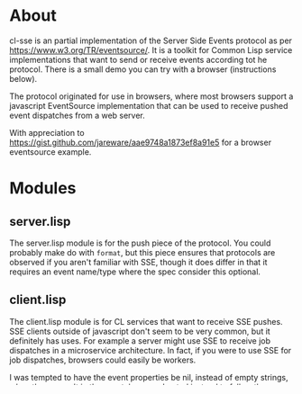 # About

cl-sse is an partial implementation of the Server Side Events protocol as per
https://www.w3.org/TR/eventsource/. It is a toolkit for Common Lisp service
implementations that want to send or receive events according tot he protocol.
There is a small demo you can try with a browser (instructions below).

The protocol originated for use in browsers, where most browsers support a
javascript EventSource implementation that can be used to receive pushed event
dispatches from a web server.

With appreciation to https://gist.github.com/jareware/aae9748a1873ef8a91e5
for a browser eventsource example.

# Modules

## server.lisp

The server.lisp module is for the push piece of the protocol.
You could probably make do with `format`, but this piece ensures that
protocols are observed if you aren't familiar with SSE, though it does differ
in that it requires an event name/type where the spec consider this optional.

## client.lisp

The client.lisp module is for CL services that want to receive SSE pushes. SSE
clients outside of javascript don't seem to be very common, but it definitely
has uses. For example a server might use SSE to receive job dispatches in a
microservice architecture.  In fact, if you were to use SSE for job
dispatches, browsers could easily be workers.

I was tempted to have the event properties be nil, instead of empty strings,
when they weren't in the event, however I opted instead to follow the spec a
bit more closely, for no particularly good reason. As there are no users of this
code it's something of a moot point, it was mostly for example purposes.

## demo.lisp

Shows SSE in action in a browser.
Use as follows:

1. (ql:quickload :sse-demo)
2. (sse:demo/start-server) ; starts a hunchentoot server (in demo::*http-server*)
3. Connect a browser to localhost:8080/sse and watch the demo unfold.

By connecting to the SSE page, the browser will execute some javascript code
that connects to SSE service on the /events endpoint, and responds to a loop
emitting sse events coming from the server.  After receiving 10 events the
server hangs up, and the browser re-acquires the /events endpoing and it
starts over gain.

4. When you're done, kill your browser tab, and (sse:demo/stop-server) to kill
the web service.
